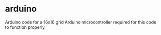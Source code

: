 # arduino
Arduino code for a 16x16 grid
Arduino microcontroller required for this code to function properly
